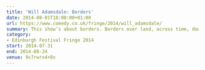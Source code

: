 ```yaml
---
title: 'Will Adamsdale: Borders'
date: 2014-08-01T18:00:00+01:00
url: https://www.comedy.co.uk/fringe/2014/will_adamsdale/
summary: This show’s about borders. Borders over land, across time, down the side of the piece of paper I’m writing this on…
category:
- Edinburgh Festival Fringe 2014
start: 2014-07-31
end: 2014-08-24
venue: 9c7rwrx4+8x
---
```

